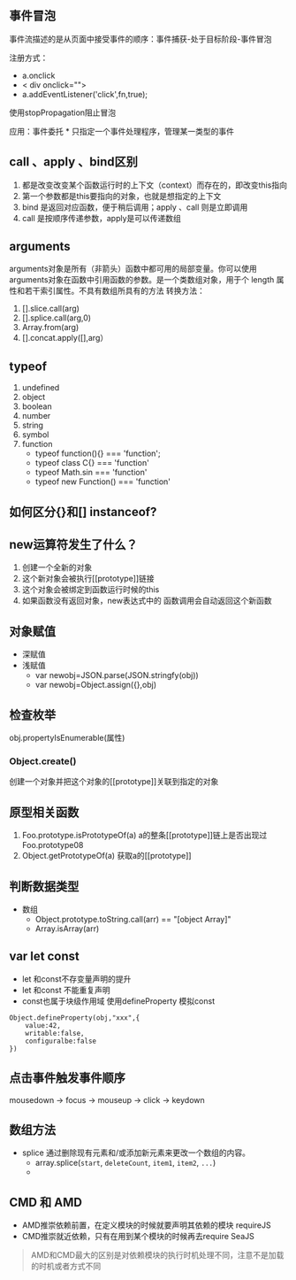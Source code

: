 

## 事件冒泡
事件流描述的是从页面中接受事件的顺序：事件捕获-处于目标阶段-事件冒泡

注册方式：

* a.onclick
* < div onclick="">
* a.addEventListener('click',fn,true);

使用stopPropagation阻止冒泡

应用：事件委托
	* 只指定一个事件处理程序，管理某一类型的事件

## call 、apply 、bind区别
1. 都是改变改变某个函数运行时的上下文（context）而存在的，即改变this指向
2. 第一个参数都是this要指向的对象，也就是想指定的上下文
3. bind 是返回对应函数，便于稍后调用；apply 、call 则是立即调用
4. call 是按顺序传递参数，apply是可以传递数组

## arguments
arguments对象是所有（非箭头）函数中都可用的局部变量。你可以使用arguments对象在函数中引用函数的参数。是一个类数组对象，用于个 length 属性和若干索引属性。不具有数组所具有的方法
转换方法：

1. [].slice.call(arg)
2. [].splice.call(arg,0)
3. Array.from(arg)
4. [].concat.apply([],arg）

## typeof
1. undefined
2. object
3. boolean
4. number
5. string
6. symbol
7. function
	* typeof function(){} === 'function';
	* typeof class C{} === 'function'
	* typeof Math.sin === 'function'
	* typeof new Function() === 'function'

## 如何区分{}和[] instanceof?

## new运算符发生了什么？
1. 创建一个全新的对象
2. 这个新对象会被执行[[prototype]]链接
3. 这个对象会被绑定到函数运行时候的this
4. 如果函数没有返回对象，new表达式中的 函数调用会自动返回这个新函数

## 对象赋值
* 深赋值
* 浅赋值
	* var newobj=JSON.parse(JSON.stringfy(obj))
	* var newobj=Object.assign({},obj)

## 检查枚举
obj.propertyIsEnumerable(属性) 
### Object.create()
创建一个对象并把这个对象的[[prototype]]关联到指定的对象

## 原型相关函数
1. Foo.prototype.isPrototypeOf(a)  a的整条[[prototype]]链上是否出现过Foo.prototype08
2. Object.getPrototypeOf(a) 获取a的[[prototype]]

## 判断数据类型
* 数组
	* Object.prototype.toString.call(arr) == "[object Array]"
	* Array.isArray(arr)	 

## var let const
* let 和const不存变量声明的提升
* let 和const 不能重复声明
* const也属于块级作用域
使用defineProperty 模拟const

```
Object.defineProperty(obj,"xxx",{
	value:42,
	writable:false,
	configuralbe:false
})
```

## 点击事件触发事件顺序
mousedown -> focus  -> mouseup -> click -> keydown 

## 数组方法
* splice 通过删除现有元素和/或添加新元素来更改一个数组的内容。
	* array.splice(`start`, `deleteCount`, `item1`, `item2`, `...`)
	* 

## CMD 和 AMD
* AMD推崇依赖前置，在定义模块的时候就要声明其依赖的模块  requireJS
* CMD推崇就近依赖，只有在用到某个模块的时候再去require  SeaJS

> AMD和CMD最大的区别是对依赖模块的执行时机处理不同，注意不是加载的时机或者方式不同
  